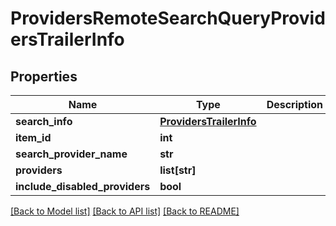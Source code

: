 # ProvidersRemoteSearchQueryProvidersTrailerInfo

## Properties
Name | Type | Description | Notes
------------ | ------------- | ------------- | -------------
**search_info** | [**ProvidersTrailerInfo**](ProvidersTrailerInfo.md) |  | [optional] 
**item_id** | **int** |  | [optional] 
**search_provider_name** | **str** |  | [optional] 
**providers** | **list[str]** |  | [optional] 
**include_disabled_providers** | **bool** |  | [optional] 

[[Back to Model list]](../README.md#documentation-for-models) [[Back to API list]](../README.md#documentation-for-api-endpoints) [[Back to README]](../README.md)

